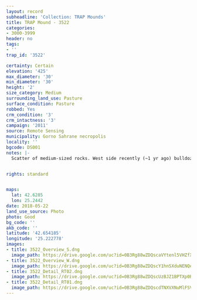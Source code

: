 ```yaml
---
layout: record
subheadline: 'Collection: TRAP Mounds'
title: TRAP Mound - 3522
categories:
- 3000-3999
header: no
tags:
- ''
trap_id: '3522'

certainty: Certain
elevation: '425'
max_diameter: '30'
min_diameter: '30'
height: '2'
size_category: Medium
surrounding_land_use: Pasture
surface_condition: Pasture
robbed: Yes
crm_condition: '3'
crm_intactness: '3'
campaign: '2011'
source: Remote Sensing
municipality: Gorno Sahrane necropolis
locality: ''
bgcode: DS001
notes: |-
  Scatter of medium-sized rocks. West side recently (~1 yr ago) bulldozed. Large hole filled with rubbish on N side and some old robbers' trench's. Urgent conservation recommended.


rights: standard


maps:
  lat: 42.6285
  lon: 25.2442
date: 2018-05-22
land_use_source: Photo
photo: Good
bg_code: ''
akb_code: ''
latitude: '42.654185'
longitude: '25.222778'
images:
- title: 3522_Overview_S.dng
  image_path: https://drive.google.com/uc?id=0B3Rg88wZDQscaVYtenl5VHZfXzg
- title: 3522_Overview_W.dng
  image_path: https://drive.google.com/uc?id=0B3Rg88wZDQscY1hnSXduNENQeFU
- title: 3522_Detail_RT02.dng
  image_path: https://drive.google.com/uc?id=0B3Rg88wZDQscUzBJZ1BPTXp0RU0
- title: 3522_Detail_RT01.dng
  image_path: https://drive.google.com/uc?id=0B3Rg88wZDQscdTNXVXNuMlFSVm8
---
```

